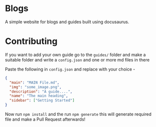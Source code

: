 # Blogs

A simple website for blogs and guides built using docusaurus.

# Contributing

If you want to add your own guide go to the `guides/` folder and make a suitable folder and write a `config.json` and one or more md files in there

Paste the following in `config.json` and replace with your choice -

```json
{
  "main": "MAIN File.md",
  "img": "some_image.png",
  "description": "A guide....",
  "name": "The main heading",
  "sidebar": ["Getting Started"]
}
```

Now run `npm install` and the run `npm generate` this will generate required file and make a Pull Request afterwards!
